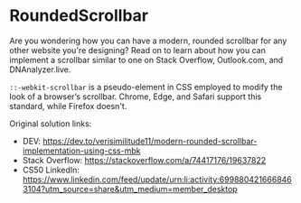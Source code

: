 # RoundedScrollbar
Are you wondering how you can have a modern, rounded scrollbar for any other website you're designing? Read on to learn about how you can implement a scrollbar similar to one on Stack Overflow, Outlook.com, and DNAnalyzer.live.

`::-webkit-scrollbar` is a pseudo-element in CSS employed to modify the look of a browser’s scrollbar. Chrome, Edge, and Safari support this standard, while Firefox doesn't.

Original solution links:
* DEV: https://dev.to/verisimilitude11/modern-rounded-scrollbar-implementation-using-css-mbk
* Stack Overflow: https://stackoverflow.com/a/74417176/19637822
* CS50 LinkedIn: https://www.linkedin.com/feed/update/urn:li:activity:6998804216668463104?utm_source=share&utm_medium=member_desktop
